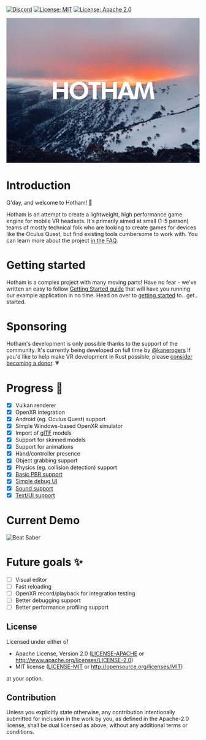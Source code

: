 [![Discord](https://img.shields.io/discord/930970630612979782?label=Hotham%20Discord)](https://discord.gg/SZEZUX6ZsQ)
[![License: MIT](https://img.shields.io/badge/License-MIT-blue.svg)](LICENSE-MIT)
[![License: Apache 2.0](https://img.shields.io/badge/License-Apache%202.0-blue.svg)](LICENSE-APACHE)

![Hotham Logo](logo.jpg?raw=true)

# Introduction
G'day, and welcome to Hotham! 👋

Hotham is an attempt to create a lightweight, high performance game engine for mobile VR headsets. It's primarily aimed at small (1-5 person) teams of mostly technical folk who are looking to create games for devices like the Oculus Quest, but find existing tools cumbersome to work with. You can learn more about the project [in the FAQ](https://github.com/leetvr/hotham/wiki/FAQ).

# Getting started
Hotham is a complex project with many moving parts! Have no fear - we've written an easy to follow [Getting Started guide](https://github.com/leetvr/hotham/wiki/Getting-started) that will have you running our example application in no time. Head on over to [getting started](https://github.com/leetvr/hotham/wiki/Getting-started) to.. get.. started.

# Sponsoring
Hotham's development is only possible thanks to the support of the community. It's currently being developed on full time by [@kanerogers](https://github.com/kanerogers) If you'd like to help make VR development in Rust possible, please [consider becoming a donor](https://github.com/sponsors/leetvr). 💗

# Progress 🔨
- [x] Vulkan renderer
- [x] OpenXR integration
- [x] Android (eg. Oculus Quest) support
- [x] Simple Windows-based OpenXR simulator
- [x] Import of [glTF](https://www.khronos.org/gltf/) models
- [x] Support for skinned models
- [x] Support for animations
- [x] Hand/controller presence
- [x] Object grabbing support
- [x] Physics (eg. collision detection) support
- [x] [Basic PBR support](https://github.com/leetvr/hotham/issues/65)
- [x] [Simple debug UI](https://github.com/leetvr/hotham/issues/96)
- [x] [Sound support](https://github.com/leetvr/hotham/issues/52)
- [x] [Text/UI support](https://github.com/leetvr/hotham/issues/93)

# Current Demo
![Beat Saber](https://user-images.githubusercontent.com/2022375/152466675-b6a28557-4cbb-4acc-8177-f2126179ef02.gif)

# Future goals ✨
- [ ] Visual editor
- [ ] Fast reloading
- [ ] OpenXR record/playback for integration testing
- [ ] Better debugging support
- [ ] Better performance profiling support

## License

Licensed under either of

 * Apache License, Version 2.0
   ([LICENSE-APACHE](LICENSE-APACHE) or http://www.apache.org/licenses/LICENSE-2.0)
 * MIT license
   ([LICENSE-MIT](LICENSE-MIT) or http://opensource.org/licenses/MIT)

at your option.

## Contribution

Unless you explicitly state otherwise, any contribution intentionally submitted
for inclusion in the work by you, as defined in the Apache-2.0 license, shall be
dual licensed as above, without any additional terms or conditions.